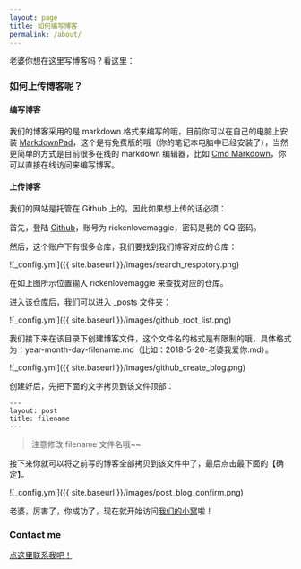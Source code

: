 ```yaml
---
layout: page
title: 如何编写博客
permalink: /about/
---
```


老婆你想在这里写博客吗？看这里：

### 如何上传博客呢？

#### 编写博客

我们的博客采用的是 markdown 格式来编写的哦，目前你可以在自己的电脑上安装 [MarkdownPad](http://markdownpad.com/)，这个是有免费版的哦（你的笔记本电脑中已经安装了），当然更简单的方式是目前很多在线的 markdown 编辑器，比如 [Cmd Markdown](https://www.zybuluo.com/mdeditor)，你可以直接在线访问来编写博客。

#### 上传博客

我们的网站是托管在 Github 上的，因此如果想上传的话必须：

首先，登陆 [Github](https://github.com/)，账号为 rickenlovemaggie，密码是我的 QQ 密码。


然后，这个账户下有很多仓库，我们要找到我们博客对应的仓库：

![_config.yml]({{ site.baseurl }}/images/search_respotory.png)

在如上图所示位置输入 rickenlovemaggie 来查找对应的仓库。

进入该仓库后，我们可以进入 _posts 文件夹：

![_config.yml]({{ site.baseurl }}/images/github_root_list.png)

我们接下来在该目录下创建博客文件，这个文件名的格式是有限制的哦，具体格式为：year-month-day-filename.md（比如：2018-5-20-老婆我爱你.md）。

![_config.yml]({{ site.baseurl }}/images/github_create_blog.png)

创建好后，先把下面的文字拷贝到该文件顶部：

```
---
layout: post
title: filename
---

```

> 注意修改 filename 文件名哦~~

接下来你就可以将之前写的博客全部拷贝到该文件中了，最后点击最下面的【确定】。

![_config.yml]({{ site.baseurl }}/images/post_blog_confirm.png)

老婆，厉害了，你成功了，现在就开始访问[我们的小窝](https://www.rickenlovemaggie.cn)啦！

### Contact me

[点这里联系我吧！](mailto:1059310816@qq.com)